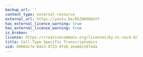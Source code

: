 ```yaml
---
backup_url: ''
content_type: external-resource
external_url: https://youtu.be/DGZ0HX60oYY
has_external_licence_warning: true
has_external_license_warning: true
is_broken: ''
license: https://creativecommons.org/licenses/by-nc-sa/4.0/
title: Cell-Type Specific Transcriptomics
uid: 8066dc7e-8423-4723-9f26-2eab6c597ada
---
```


